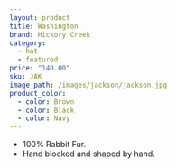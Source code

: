 ```yaml
---
layout: product
title: Washington
brand: Hickory Creek
category:
  - hat
  - featured
price: "140.00"
sku: JAK
image_path: /images/jackson/jackson.jpg
product_color:
  - color: Brown
  - color: Black
  - color: Navy
---
```


* 100% Rabbit Fur.
* Hand blocked and shaped by hand.